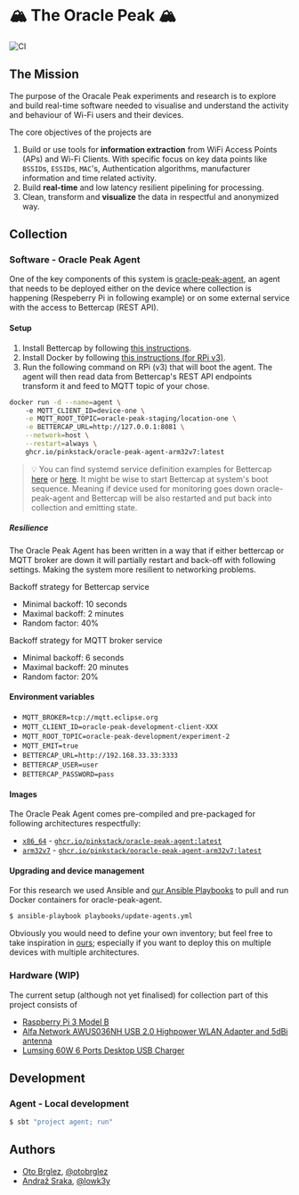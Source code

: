 # 🏔 The Oracle Peak 🏔

![CI](https://github.com/pinkstack/oracle-peak/workflows/CI/badge.svg?branch=master)


## The Mission

The purpose of the Oracale Peak experiments and research is to explore and build real-time software 
needed to visualise and understand the activity and behaviour of Wi-Fi users and their devices.

The core objectives of the projects are

1. Build or use tools for **information extraction** from WiFi Access Points (APs) and Wi-Fi Clients.
With specific focus on key data points like `BSSID`s, `ESSID`s, `MAC`'s, Authentication algorithms, 
manufacturer information and time related activity.
2. Build **real-time** and low latency resilient pipelining for processing.
3. Clean, transform and **visualize** the data in respectful and anonymized way.

## Collection

### Software - Oracle Peak Agent

One of the key components of this system is [oracle-peak-agent](oracle-peak/agent), an agent that needs to be deployed
either on the device where collection is happening (Respeberry Pi in following example) or on some external 
service with the access to Bettercap (REST API).

#### Setup

1. Install Bettercap by following [this instructions](https://www.bettercap.org/installation/).
2. Install Docker by following [this instructions (for RPi v3)](https://phoenixnap.com/kb/docker-on-raspberry-pi).
3. Run the following command on RPi (v3) that will boot the agent. 
The agent will then read data from Bettercap's REST API endpoints transform it 
and feed to MQTT topic of your chose. 

```bash
docker run -d --name=agent \ 
    -e MQTT_CLIENT_ID=device-one \
    -e MQTT_ROOT_TOPIC=oracle-peak-staging/location-one \
    -e BETTERCAP_URL=http://127.0.0.1:8081 \
    --network=host \
    --restart=always \
    ghcr.io/pinkstack/oracle-peak-agent-arm32v7:latest
```

> 💡 You can find systemd service definition examples for Bettercap [here](utils/bettercap.service) or [here](utils/bettercap-nuc.service). 
> It might be wise to start Bettercap at system's boot sequence. Meaning if device used for monitoring
> goes down oracle-peak-agent and Bettercap will be also restarted and put back into collection and emitting state.

##### Resilience

The Oracle Peak Agent has been written in a way that if either bettercap or MQTT broker are down it will partially 
restart and back-off with following settings. Making the system more resilient to networking problems.

Backoff strategy for Bettercap service 
- Minimal backoff: 10 seconds
- Maximal backoff: 2 minutes
- Random factor: 40%

Backoff strategy for MQTT broker service 
- Minimal backoff: 6 seconds
- Maximal backoff: 20 minutes
- Random factor: 20%

#### Environment variables

- `MQTT_BROKER=tcp://mqtt.eclipse.org`
- `MQTT_CLIENT_ID=oracle-peak-development-client-XXX`
- `MQTT_ROOT_TOPIC=oracle-peak-development/experiment-2`
- `MQTT_EMIT=true`
- `BETTERCAP_URL=http://192.168.33.33:3333`
- `BETTERCAP_USER=user`
- `BETTERCAP_PASSWORD=pass`

#### Images

The Oracle Peak Agent comes pre-compiled and pre-packaged for following architectures respectfully:

- [`x86_64`](https://github.com/orgs/pinkstack/packages/container/package/oracle-peak-agent) - [`ghcr.io/pinkstack/oracle-peak-agent:latest`](https://github.com/orgs/pinkstack/packages/container/package/oracle-peak-agent)
- [`arm32v7`](https://github.com/orgs/pinkstack/packages/container/package/oracle-peak-agent-arm32v7) - [`ghcr.io/pinkstack/ooracle-peak-agent-arm32v7:latest`](https://github.com/orgs/pinkstack/packages/container/package/oracle-peak-agent-arm32v7)

#### Upgrading and device management

For this research we used Ansible and [our Ansible Playbooks](playbooks) to pull and run Docker containers for oracle-peak-agent.

```bash
$ ansible-playbook playbooks/update-agents.yml
```

Obviously you would need to define your own inventory; but feel free to take inspiration in [ours](./inventory.yaml); especially if you want to
deploy this on multiple devices with multiple architectures.

### Hardware (WIP)

The current setup (although not yet finalised) for collection part of this project consists of

- [Raspberry Pi 3 Model B](https://www.raspberrypi.org/products/raspberry-pi-3-model-b/)
- [Alfa Network AWUS036NH USB 2.0 Highpower WLAN Adapter and 5dBi antenna](https://wlan-profi-shop.de/Alfa-Network-AWUS036NH/GE-RT3070-USB-20-Highpower-WLAN-Adapter-2000mW-2W-and-5dBi-antenna)
- [Lumsing 60W 6 Ports Desktop USB Charger](https://www.amazon.co.uk/Lumsing-Desktop-Charger-Intelligent-Motorola-blue/dp/B01N2LCNED)


## Development

### Agent - Local development

```bash
$ sbt "project agent; run"
```

## Authors

- [Oto Brglez](https://github.com/otobrglez), [@otobrglez](https://twitter.com/otobrglez)
- [Andraž Sraka](https://github.com/lowk3y), [@lowk3y](https://twitter.com/lowk3y)
